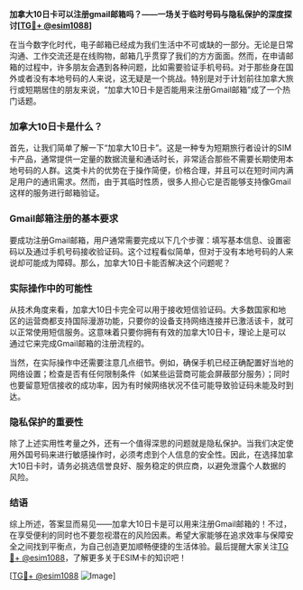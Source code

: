 **加拿大10日卡可以注册gmail邮箱吗？——一场关于临时号码与隐私保护的深度探讨[[TG💪+ @esim1088](https://t.me/s/esim1088)]**

在当今数字化时代，电子邮箱已经成为我们生活中不可或缺的一部分。无论是日常沟通、工作交流还是在线购物，邮箱几乎贯穿了我们的方方面面。然而，在申请邮箱的过程中，许多朋友会遇到各种问题，比如需要验证手机号码。对于那些身在国外或者没有本地号码的人来说，这无疑是一个挑战。特别是对于计划前往加拿大旅行或短期居住的朋友来说，“加拿大10日卡是否能用来注册Gmail邮箱”成了一个热门话题。

### 加拿大10日卡是什么？

首先，让我们简单了解一下“加拿大10日卡”。这是一种专为短期旅行者设计的SIM卡产品，通常提供一定量的数据流量和通话时长，非常适合那些不需要长期使用本地号码的人群。这类卡片的优势在于操作简便，价格合理，并且可以在短时间内满足用户的通讯需求。然而，由于其临时性质，很多人担心它是否能够支持像Gmail这样的服务进行邮箱验证。

### Gmail邮箱注册的基本要求

要成功注册Gmail邮箱，用户通常需要完成以下几个步骤：填写基本信息、设置密码以及通过手机号码接收验证码。这个过程看似简单，但对于没有本地号码的人来说却可能成为障碍。那么，加拿大10日卡能否解决这个问题呢？

### 实际操作中的可能性

从技术角度来看，加拿大10日卡完全可以用于接收短信验证码。大多数国家和地区的运营商都支持国际漫游功能，只要你的设备支持网络连接并已激活该卡，就可以正常使用短信服务。这意味着只要你拥有有效的加拿大10日卡，理论上是可以通过它来完成Gmail邮箱的注册流程的。

当然，在实际操作中还需要注意几点细节。例如，确保手机已经正确配置好当地的网络设置；检查是否有任何限制条件（如某些运营商可能会屏蔽部分服务）；同时也要留意短信接收的成功率，因为有时候网络状况不佳可能导致验证码未能及时到达。

### 隐私保护的重要性

除了上述实用性考量之外，还有一个值得深思的问题就是隐私保护。当我们决定使用外国号码来进行敏感操作时，必须考虑到个人信息的安全性。因此，在选择加拿大10日卡时，请务必挑选信誉良好、服务稳定的供应商，以避免泄露个人数据的风险。

### 结语

综上所述，答案显而易见——加拿大10日卡是可以用来注册Gmail邮箱的！不过，在享受便利的同时也不要忽视潜在的风险因素。希望大家能够在追求效率与保障安全之间找到平衡点，为自己创造更加顺畅便捷的生活体验。最后提醒大家关注[TG💪+ @esim1088](https://t.me/s/esim1088)，了解更多关于ESIM卡的知识吧！

[[TG💪+ @esim1088](https://t.me/s/esim1088) ![Image](https://i.postimg.cc/4NQfJmqS/Snipaste-2025-05-13-00-14-12.png)]
